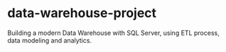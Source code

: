 # data-warehouse-project
Building a modern Data Warehouse with SQL Server, using ETL process, data modeling and analytics.
